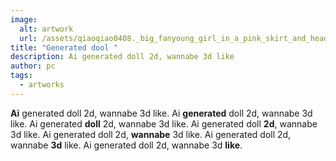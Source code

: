 ```yaml
---
image:
  alt: artwork
  url: /assets/qiaoqiao0408._big_fanyoung_girl_in_a_pink_skirt_and_headphonesi_9487326a-f804-42ea-9283-045a96986e94.png
title: "Generated dool "
description: Ai generated doll 2d, wannabe 3d like
author: pc
tags:
  - artworks
---
```

**Ai** generated doll 2d, wannabe 3d like. 
Ai **generated** doll 2d, wannabe 3d like. 
Ai generated **doll** 2d, wannabe 3d like. 
Ai generated doll **2d**, wannabe 3d like. 
Ai generated doll 2d, **wannabe** 3d like. 
Ai generated doll 2d, wannabe **3d** like. 
Ai generated doll 2d, wannabe 3d **like**. 
